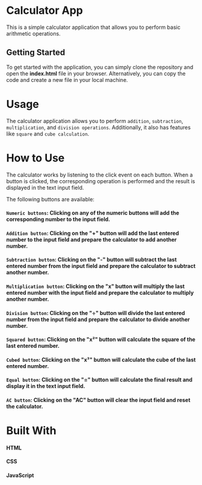 # Calculator App
This is a simple calculator application that allows you to perform basic arithmetic operations.

## Getting Started
To get started with the application, you can simply clone the repository and open the **index.html** file in your browser. Alternatively, you can copy the code and create a new file in your local machine.

# Usage
The calculator application allows you to perform `addition`, `subtraction`, `multiplication`, and `division operations`. Additionally, it also has features like `square` and `cube calculation`.

# How to Use
The calculator works by listening to the click event on each button. When a button is clicked, the corresponding operation is performed and the result is displayed in the text input field.

The following buttons are available:

#### `Numeric buttons`: Clicking on any of the numeric buttons will add the corresponding number to the input field.

#### `Addition button`: Clicking on the "+" button will add the last entered number to the input field and prepare the calculator to add another number.

#### `Subtraction button`: Clicking on the "-" button will subtract the last entered number from the input field and prepare the calculator to subtract another number.

#### `Multiplication button`: Clicking on the "x" button will multiply the last entered number with the input field and prepare the calculator to multiply another number.

#### `Division button`: Clicking on the "÷" button will divide the last entered number from the input field and prepare the calculator to divide another number.

#### `Squared button`: Clicking on the "x²" button will calculate the square of the last entered number.

#### `Cubed button`: Clicking on the "x³" button will calculate the cube of the last entered number.

#### `Equal button`: Clicking on the "=" button will calculate the final result and display it in the text input field.

#### `AC button`: Clicking on the "AC" button will clear the input field and reset the calculator.

# Built With
#### HTML
#### CSS
#### JavaScript
